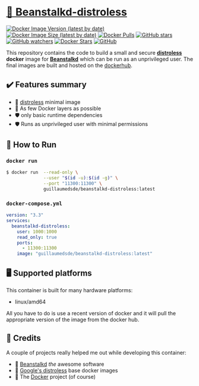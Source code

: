 # [🐋 Beanstalkd-distroless](https://github.com/guillaumedsde/beanstalkd-distroless)

[![Docker Image Version (latest by date)](https://img.shields.io/docker/v/guillaumedsde/beanstalkd-distroless)](https://hub.docker.com/r/guillaumedsde/beanstalkd-distroless/tags)
[![Docker Image Size (latest by date)](https://img.shields.io/docker/image-size/guillaumedsde/beanstalkd-distroless)](https://hub.docker.com/r/guillaumedsde/beanstalkd-distroless)
[![Docker Pulls](https://img.shields.io/docker/pulls/guillaumedsde/beanstalkd-distroless)](https://hub.docker.com/r/guillaumedsde/beanstalkd-distroless)
[![GitHub stars](https://img.shields.io/github/stars/guillaumedsde/beanstalkd-distroless?label=Github%20stars)](https://github.com/guillaumedsde/beanstalkd-distroless)
[![GitHub watchers](https://img.shields.io/github/watchers/guillaumedsde/beanstalkd-distroless?label=Github%20Watchers)](https://github.com/guillaumedsde/beanstalkd-distroless)
[![Docker Stars](https://img.shields.io/docker/stars/guillaumedsde/beanstalkd-distroless)](https://hub.docker.com/r/guillaumedsde/beanstalkd-distroless)
[![GitHub](https://img.shields.io/github/license/guillaumedsde/beanstalkd-distroless)](https://github.com/guillaumedsde/beanstalkd-distroless/blob/master/LICENSE.md)


This repository contains the code to build a small and secure **[distroless](https://github.com/GoogleContainerTools/distroless)** **docker** image for **[Beanstalkd](https://github.com/beanstalkd/beanstalkd)** which can be run as an unprivileged user.
The final images are built and hosted on the [dockerhub](https://hub.docker.com/r/guillaumedsde/beanstalkd-distroless).

## ✔️ Features summary

- 🥑 [distroless](https://github.com/GoogleContainerTools/distroless) minimal image
- 🤏 As few Docker layers as possible
- 🛡️ only basic runtime dependencies
- 🛡️ Runs as unprivileged user with minimal permissions

## 🏁 How to Run

### `docker run`

```bash
$ docker run  --read-only \
              --user "$(id -u):$(id -g)" \
              --port "11300:11300" \
              guillaumedsde/beanstalkd-distroless:latest
```

### `docker-compose.yml`

```yaml
version: "3.3"
services:
  beanstalkd-distroless:
    user: 1000:1000
    read_only: true
    ports:
      - 11300:11300
    image: "guillaumedsde/beanstalkd-distroless:latest"
```

## 🖥️ Supported platforms

This container is built for many hardware platforms:

- linux/amd64

All you have to do is use a recent version of docker and it will pull the appropriate version of the image from the docker hub.

## 🙏 Credits

A couple of projects really helped me out while developing this container:

- 💽 [Beanstalkd](https://github.com/beanstalkd/beanstalkd) _the_ awesome software
- 🥑 [Google's distroless](https://github.com/GoogleContainerTools/distroless) base docker images
- 🐋 The [Docker](https://github.com/docker) project (of course)
